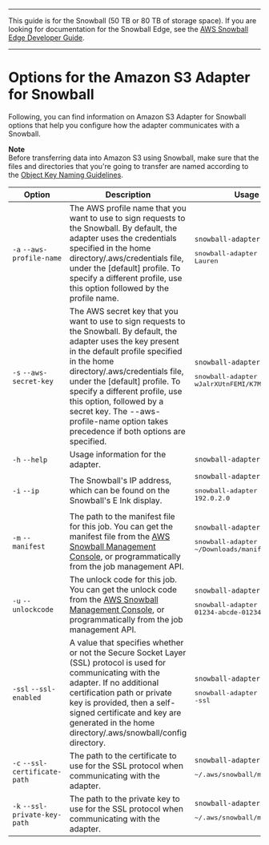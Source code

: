 --------

This guide is for the Snowball \(50 TB or 80 TB of storage space\)\. If you are looking for documentation for the Snowball Edge, see the [AWS Snowball Edge Developer Guide](http://docs.aws.amazon.com/snowball/latest/developer-guide/whatisedge.html)\.

--------

# Options for the Amazon S3 Adapter for Snowball<a name="using-adapter-options"></a>

Following, you can find information on Amazon S3 Adapter for Snowball options that help you configure how the adapter communicates with a Snowball\.

**Note**  
Before transferring data into Amazon S3 using Snowball, make sure that the files and directories that you're going to transfer are named according to the [Object Key Naming Guidelines](http://docs.aws.amazon.com/AmazonS3/latest/dev/UsingMetadata.html#object-key-guidelines)\.


| Option | Description | Usage and Example | 
| --- | --- | --- | 
|  `-a` `--aws-profile-name`  | The AWS profile name that you want to use to sign requests to the Snowball\. By default, the adapter uses the credentials specified in the home directory/\.aws/credentials file, under the \[default\] profile\. To specify a different profile, use this option followed by the profile name\. |  `snowball-adapter -a` <pre>snowball-adapter -a Lauren</pre>  | 
|  `-s` `--aws-secret-key`  | The AWS secret key that you want to use to sign requests to the Snowball\. By default, the adapter uses the key present in the default profile specified in the home directory/\.aws/credentials file, under the \[default\] profile\. To specify a different profile, use this option, followed by a secret key\. The \-\-aws\-profile\-name option takes precedence if both options are specified\. |  `snowball-adapter -s` <pre>snowball-adapter -s wJalrXUtnFEMI/K7MDENG/bPxRfiCYEXAMPLEKEY</pre>  | 
|  `-h` `--help` | Usage information for the adapter\. | `snowball-adapter -h`  | 
|  `-i` `--ip`  | The Snowball's IP address, which can be found on the Snowball's E Ink display\. |  `snowball-adapter -i` <pre>snowball-adapter -i 192.0.2.0</pre>  | 
|  `-m` `--manifest`  | The path to the manifest file for this job\. You can get the manifest file from the [AWS Snowball Management Console](transfer-data.md#unlockdevice), or programmatically from the job management API\. |  `snowball-adapter -m` <pre>snowball-adapter -m ~/Downloads/manifest.bin</pre>  | 
|  `-u` `--unlockcode`  | The unlock code for this job\. You can get the unlock code from the [AWS Snowball Management Console](transfer-data.md#unlockdevice), or programmatically from the job management API\. |  `snowball-adapter -u` <pre>snowball-adapter -u 01234-abcde-01234-ABCDE-01234</pre>  | 
| `-ssl` `--ssl-enabled`  | A value that specifies whether or not the Secure Socket Layer \(SSL\) protocol is used for communicating with the adapter\. If no additional certification path or private key is provided, then a self\-signed certificate and key are generated in the home directory/\.aws/snowball/config directory\. |  `snowball-adapter -ssl` <pre>snowball-adapter -ssl</pre>  | 
|  `-c` `--ssl-certificate-path`  | The path to the certificate to use for the SSL protocol when communicating with the adapter\. |  `snowball-adapter -c` <pre>~/.aws/snowball/myssl/certs</pre>  | 
|  `-k` `--ssl-private-key-path`  | The path to the private key to use for the SSL protocol when communicating with the adapter\. |  `snowball-adapter -k` <pre>~/.aws/snowball/myssl/keys</pre>  | 